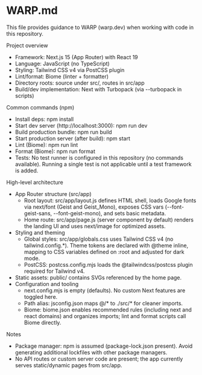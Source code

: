 # WARP.md

This file provides guidance to WARP (warp.dev) when working with code in this repository.

Project overview
- Framework: Next.js 15 (App Router) with React 19
- Language: JavaScript (no TypeScript)
- Styling: Tailwind CSS v4 via PostCSS plugin
- Lint/format: Biome (linter + formatter)
- Directory roots: source under src/, routes in src/app
- Build/dev implementation: Next with Turbopack (via --turbopack in scripts)

Common commands (npm)
- Install deps: npm install
- Start dev server (http://localhost:3000): npm run dev
- Build production bundle: npm run build
- Start production server (after build): npm start
- Lint (Biome): npm run lint
- Format (Biome): npm run format
- Tests: No test runner is configured in this repository (no commands available). Running a single test is not applicable until a test framework is added.

High-level architecture
- App Router structure (src/app)
  - Root layout: src/app/layout.js defines HTML shell, loads Google fonts via next/font (Geist and Geist_Mono), exposes CSS vars (--font-geist-sans, --font-geist-mono), and sets basic metadata.
  - Home route: src/app/page.js (server component by default) renders the landing UI and uses next/image for optimized assets.
- Styling and theming
  - Global styles: src/app/globals.css uses Tailwind CSS v4 (no tailwind.config.*). Theme tokens are declared with @theme inline, mapping to CSS variables defined on :root and adjusted for dark mode.
  - PostCSS: postcss.config.mjs loads the @tailwindcss/postcss plugin required for Tailwind v4.
- Static assets: public/ contains SVGs referenced by the home page.
- Configuration and tooling
  - next.config.mjs is empty (defaults). No custom Next features are toggled here.
  - Path alias: jsconfig.json maps @/* to ./src/* for cleaner imports.
  - Biome: biome.json enables recommended rules (including next and react domains) and organizes imports; lint and format scripts call Biome directly.

Notes
- Package manager: npm is assumed (package-lock.json present). Avoid generating additional lockfiles with other package managers.
- No API routes or custom server code are present; the app currently serves static/dynamic pages from src/app.

